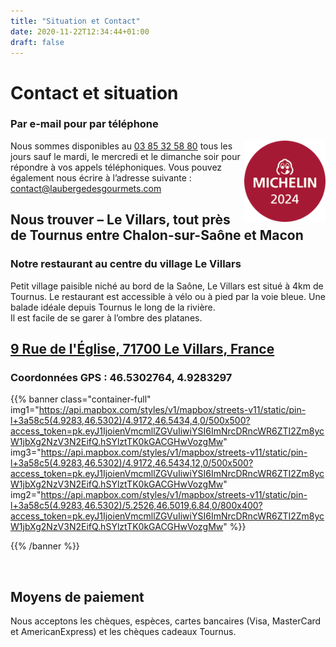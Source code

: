 ```yaml
---
title: "Situation et Contact"
date: 2020-11-22T12:34:44+01:00
draft: false
---
```




# Contact et situation

### Par e-mail pour par téléphone

<a href="https://guide.michelin.com/en/bourgogne-franche-comte/le-villars/restaurant/l-auberge-des-gourmets" target="_blank"><img src="/img/label_michelin_2024.png" alt="Guide Michelin - Bib Gourmand : nos meilleurs rapports qualité-prix" align="right" style="width:15vw;min-width:90px;max-width:130px;margin:0;"/></a>Nous sommes disponibles au [03 85 32 58 80](tel:0385325880) tous les jours sauf le mardi, le mercredi et le dimanche soir pour répondre à vos appels téléphoniques.
Vous pouvez également nous écrire à l’adresse suivante : [contact@laubergedesgourmets.com](mailto:contact@laubergedesgourmets.com)



## Nous trouver – Le Villars, tout près de Tournus entre Chalon-sur-Saône et Macon

### Notre restaurant au centre du village Le Villars


<p>Petit village paisible niché au bord de la Saône, Le Villars est situé à 4km de Tournus. Le restaurant est accessible à vélo ou à pied par la voie bleue. Une balade idéale depuis Tournus le long de la rivière.<br/>
Il est facile de se garer à l’ombre des platanes.</p>


## [9 Rue de l'Église, 71700 Le Villars, France](https://g.page/laubergedesgourmets?we)
### Coordonnées GPS : 46.5302764, 4.9283297

{{% banner class="container-full" 
img1="https://api.mapbox.com/styles/v1/mapbox/streets-v11/static/pin-l+3a58c5(4.9283,46.5302)/4.9172,46.5434,4,0/500x500?access_token=pk.eyJ1IjoienVmcmllZGVuIiwiYSI6ImNrcDRncWR6ZTI2Zm8ycW1jbXg2NzV3N2EifQ.hSYlztTK0kGACGHwVozgMw" 
img3="https://api.mapbox.com/styles/v1/mapbox/streets-v11/static/pin-l+3a58c5(4.9283,46.5302)/4.9172,46.5434,12,0/500x500?access_token=pk.eyJ1IjoienVmcmllZGVuIiwiYSI6ImNrcDRncWR6ZTI2Zm8ycW1jbXg2NzV3N2EifQ.hSYlztTK0kGACGHwVozgMw"
img2="https://api.mapbox.com/styles/v1/mapbox/streets-v11/static/pin-l+3a58c5(4.9283,46.5302)/5.2526,46.5019,6.84,0/800x400?access_token=pk.eyJ1IjoienVmcmllZGVuIiwiYSI6ImNrcDRncWR6ZTI2Zm8ycW1jbXg2NzV3N2EifQ.hSYlztTK0kGACGHwVozgMw" %}}

{{% /banner %}}

<div>

<br/>

## Moyens de paiement
Nous acceptons les chèques, espèces, cartes bancaires (Visa, MasterCard et AmericanExpress) et les chèques cadeaux Tournus.


</div>
